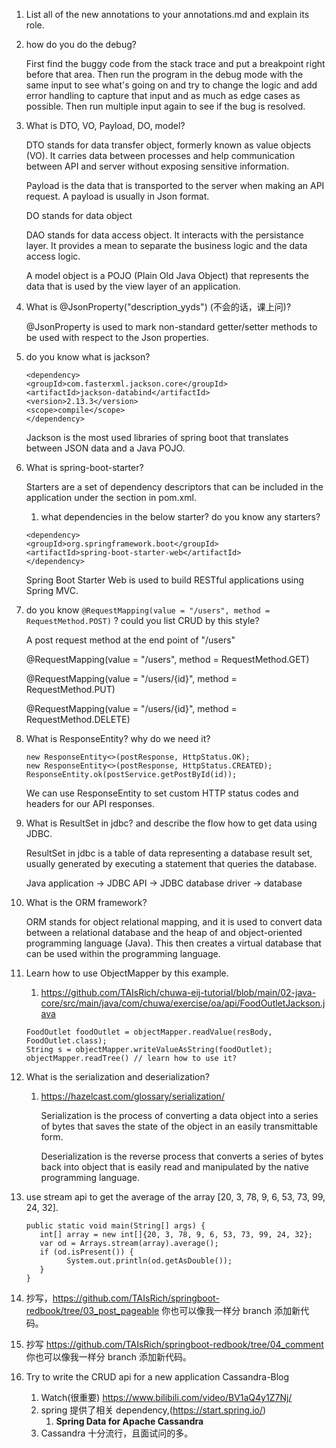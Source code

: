 1. List all of the new annotations to your annotations.md and explain its role.
2. how do you do the debug?

   First find the buggy code from the stack trace and put a breakpoint right before that area. Then run the program in the debug mode with the same input to see what's going on and try to change the logic and add error handling to capture that input and as much as edge cases as possible. Then run multiple input again to see if the bug is resolved.

3. What is DTO, VO, Payload, DO, model?

   DTO stands for data transfer object, formerly known as value objects (VO). It carries data between processes and help communication between API and server without exposing sensitive information.

   Payload is the data that is transported to the server when making an API request. A payload is usually in Json format.

   DO stands for data object

   DAO stands for data access object. It interacts with the persistance layer. It provides a mean to separate the business logic and the data access logic.

   A model object is a POJO (Plain Old Java Object) that represents the data that is used by the view layer of an application.

4. What is @JsonProperty("description_yyds") (不会的话，课上问)?

   @JsonProperty is used to mark non-standard getter/setter methods to be used with respect to the Json properties.

5. do you know what is jackson?

   ```
   <dependency>
   <groupId>com.fasterxml.jackson.core</groupId>
   <artifactId>jackson-databind</artifactId>
   <version>2.13.3</version>
   <scope>compile</scope>
   </dependency>
   ```

   Jackson is the most used libraries of spring boot that translates between JSON data and a Java POJO.

6. What is spring-boot-starter?

   Starters are a set of dependency descriptors that can be included in the application under the <dependencies> section in pom.xml.

   1. what dependencies in the below starter? do you know any starters?

   ```
   <dependency>
   <groupId>org.springframework.boot</groupId>
   <artifactId>spring-boot-starter-web</artifactId>
   </dependency>
   ```

   Spring Boot Starter Web is used to build RESTful applications using Spring MVC.

7. do you know `@RequestMapping(value = "/users", method = RequestMethod.POST)` ? could you list CRUD by this style?

   A post request method at the end point of "/users"

   @RequestMapping(value = "/users", method = RequestMethod.GET)

   @RequestMapping(value = "/users/{id}", method = RequestMethod.PUT)

   @RequestMapping(value = "/users/{id}", method = RequestMethod.DELETE)

8. What is ResponseEntity? why do we need it?

   ```
   new ResponseEntity<>(postResponse, HttpStatus.OK);
   new ResponseEntity<>(postResponse, HttpStatus.CREATED);
   ResponseEntity.ok(postService.getPostById(id));
   ```

   We can use ResponseEntity to set custom HTTP status codes and headers for our API responses.

9. What is ResultSet in jdbc? and describe the flow how to get data using JDBC.

   ResultSet in jdbc is a table of data representing a database result set, usually generated by executing a statement that queries the database.

   Java application -> JDBC API -> JDBC database driver -> database

10. What is the ORM framework?

    ORM stands for object relational mapping, and it is used to convert data between a relational database and the heap of and object-oriented programming language (Java). This then creates a virtual database that can be used within the programming language.

11. Learn how to use ObjectMapper by this example.

    1. https://github.com/TAIsRich/chuwa-eij-tutorial/blob/main/02-java-core/src/main/java/com/chuwa/exercise/oa/api/FoodOutletJackson.java

    ```
    FoodOutlet foodOutlet = objectMapper.readValue(resBody, FoodOutlet.class);
    String s = objectMapper.writeValueAsString(foodOutlet);
    objectMapper.readTree() // learn how to use it?
    ```

12. What is the serialization and deserialization?

    1. https://hazelcast.com/glossary/serialization/

       Serialization is the process of converting a data object into a series of bytes that saves the state of the object in an easily transmittable form.

       Deserialization is the reverse process that converts a series of bytes back into object that is easily read and manipulated by the native programming language.

13. use stream api to get the average of the array [20, 3, 78, 9, 6, 53, 73, 99, 24, 32].

    ```
    public static void main(String[] args) {
       int[] array = new int[]{20, 3, 78, 9, 6, 53, 73, 99, 24, 32};
       var od = Arrays.stream(array).average();
       if (od.isPresent()) {
             System.out.println(od.getAsDouble());
       }
    }
    ```

14. 抄写，https://github.com/TAIsRich/springboot-redbook/tree/03_post_pageable 你也可以像我⼀样分 branch 添加新代码。
15. 抄写 https://github.com/TAIsRich/springboot-redbook/tree/04_comment 你也可以像我⼀样分 branch 添加新代码。
16. Try to write the CRUD api for a new application Cassandra-Blog
    1. Watch(很重要) https://www.bilibili.com/video/BV1aQ4y1Z7Nj/
    2. spring 提供了相关 dependency,(https://start.spring.io/)
       1. **Spring Data for Apache Cassandra**
    3. Cassandra ⼗分流⾏，且⾯试问的多。
